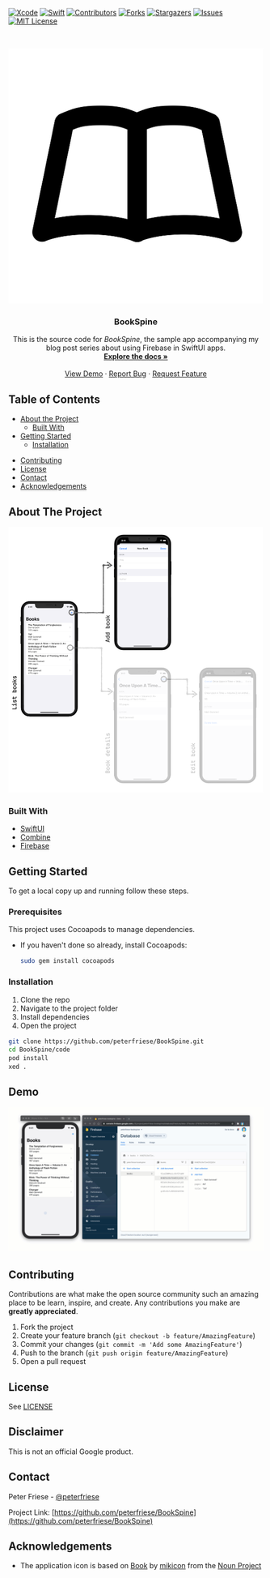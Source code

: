 <!-- PROJECT SHIELDS -->
[![Xcode][xcode-shield]][xcode-url]
[![Swift][swift-shield]][swift-url]
[![Contributors][contributors-shield]][contributors-url]
[![Forks][forks-shield]][forks-url]
[![Stargazers][stars-shield]][stars-url]
[![Issues][issues-shield]][issues-url]
[![MIT License][license-shield]][license-url]

<!-- PROJECT LOGO -->
<br />
<p align="center">
  <a href="https://github.com/peterfriese/BookSpine">
    <img src="assets/logo/BookSpine.png" alt="Logo">
  </a>

  <h3 align="center">BookSpine</h3>

  <p align="center">
    This is the source code for <i>BookSpine</i>, the sample app accompanying my blog post series about using Firebase in SwiftUI apps.
    <br />
    <a href="https://github.com/peterfriese/BookSpine"><strong>Explore the docs »</strong></a>
    <br />
    <br />
    <a href="https://github.com/peterfriese/BookSpine#Demo">View Demo</a>
    ·
    <a href="https://github.com/peterfriese/BookSpine/issues">Report Bug</a>
    ·
    <a href="https://github.com/peterfriese/BookSpine/issues">Request Feature</a>
  </p>
</p>

<!-- TABLE OF CONTENTS -->
## Table of Contents

* [About the Project](#about-the-project)
  * [Built With](#built-with)
* [Getting Started](#getting-started)
  <!-- * [Prerequisites](#prerequisites) -->
  * [Installation](#installation)
<!-- * [Usage](#usage) -->
<!-- * [Roadmap](#roadmap) -->
* [Contributing](#contributing)
* [License](#license)
* [Contact](#contact)
* [Acknowledgements](#acknowledgements)

<!-- ABOUT THE PROJECT -->
## About The Project

![Screenshot][product-screenshot]

### Built With

* [SwiftUI](https://developer.apple.com/xcode/swiftui/)
* [Combine](https://developer.apple.com/documentation/combine)
* [Firebase](https://firebase.google.com)

<!-- GETTING STARTED -->
## Getting Started

To get a local copy up and running follow these steps.

### Prerequisites

This project uses Cocoapods to manage dependencies.

* If you haven't done so already, install Cocoapods:

  ``` bash
  sudo gem install cocoapods
  ```

### Installation

1. Clone the repo
2. Navigate to the project folder
3. Install dependencies
4. Open the project

``` bash
git clone https://github.com/peterfriese/BookSpine.git
cd BookSpine/code
pod install
xed .
```

<!-- Demo -->
## Demo

![Demo][product-demo]


<!-- CONTRIBUTING -->
## Contributing

Contributions are what make the open source community such an amazing place to be learn, inspire, and create. Any contributions you make are **greatly appreciated**.

1. Fork the project
2. Create your feature branch (`git checkout -b feature/AmazingFeature`)
3. Commit your changes (`git commit -m 'Add some AmazingFeature'`)
4. Push to the branch (`git push origin feature/AmazingFeature`)
5. Open a pull request

<!-- LICENSE -->
## License

See [LICENSE](LICENSE)

<!-- Disclaimer -->
## Disclaimer

This is not an official Google product.

<!-- CONTACT -->
## Contact

Peter Friese - [@peterfriese](https://twitter.com/peterfriese)

Project Link: [https://github.com/peterfriese/BookSpine](https://github.com/peterfriese/BookSpine)

<!-- ACKNOWLEDGEMENTS -->

## Acknowledgements

* The application icon is based on [Book](https://thenounproject.com/term/book/1911204/) by [mikicon](https://thenounproject.com/mikicon/) from the [Noun Project](https://thenounproject.com/)


<!-- MARKDOWN LINKS & IMAGES -->
<!-- https://www.markdownguide.org/basic-syntax/#reference-style-links -->
[xcode-shield]: https://img.shields.io/badge/xcode-v12.0b1-blue
[xcode-url]: https://developer.apple.com/xcode/

[swift-shield]: https://img.shields.io/badge/swift-v5.3-%23fe4b2d
[swift-url]: https://swift.org/

[contributors-shield]: https://img.shields.io/github/contributors/peterfriese/BookSpine.svg?style=flat-square
[contributors-url]: https://github.com/peterfriese/BookSpine/graphs/contributors

[forks-shield]: https://img.shields.io/github/forks/peterfriese/BookSpine.svg?style=flat-square
[forks-url]: https://github.com/peterfriese/BookSpine/network/members

[stars-shield]: https://img.shields.io/github/stars/peterfriese/BookSpine.svg?style=flat-square
[stars-url]: https://github.com/peterfriese/BookSpine/stargazers

[issues-shield]: https://img.shields.io/github/issues/peterfriese/BookSpine.svg?style=flat-square
[issues-url]: https://github.com/peterfriese/BookSpine/issues

[license-shield]: https://img.shields.io/github/license/peterfriese/BookSpine.svg?style=flat-square
[license-url]: https://github.com/peterfriese/BookSpine/blob/master/LICENSE

[linkedin-shield]: https://img.shields.io/badge/-LinkedIn-black.svg?style=flat-square&logo=linkedin&colorB=555
[linkedin-url]: https://linkedin.com/in/peterfriese

[product-screenshot]: assets/screenflow.png
[product-demo]: assets/demo.gif
[product-screenshot]: assets/screenshot.png "Screenshot of BookSpine, a replication of the iOS Reminders app"

